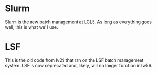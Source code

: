 # Slurm
Slurm is the new batch management at LCLS.
As long as everything goes well, this is what we'll use.

# LSF
This is the old code from lv29 that ran on the LSF batch management system.
LSF is now deprecated and, likely, will no longer function in lw56.